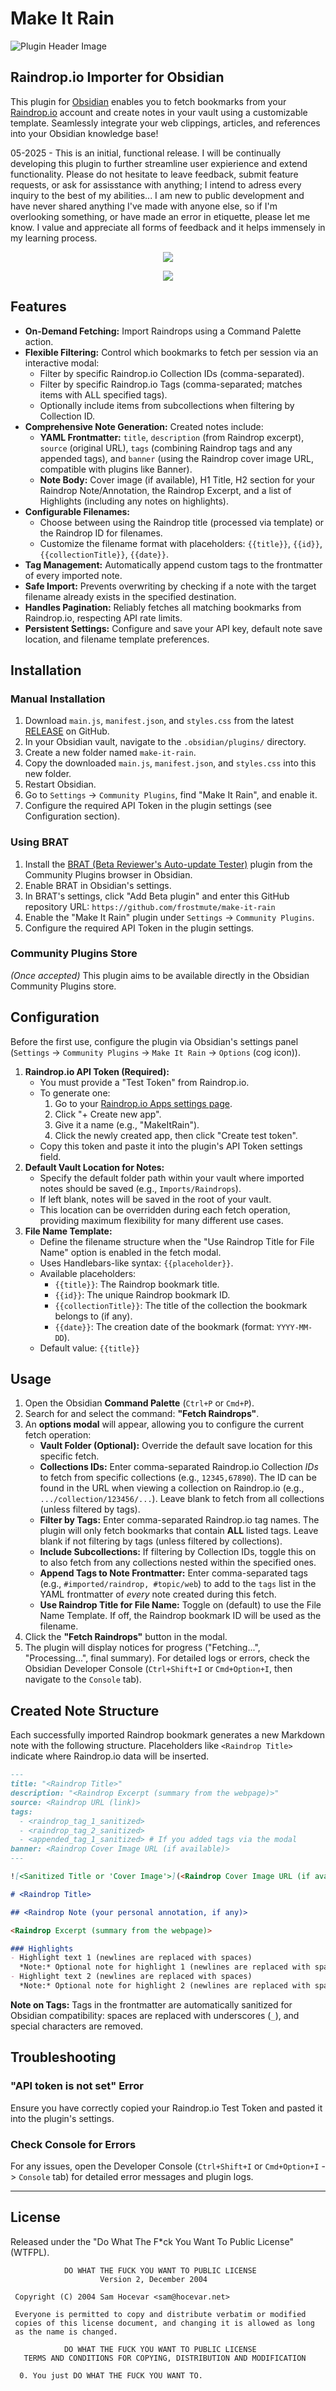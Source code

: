 # Make It Rain

![Plugin Header Image](https://i.ibb.co/HTx7TnbN/makeitrain.png)

## Raindrop.io Importer for Obsidian

This plugin for [Obsidian](https://obsidian.md) enables you to fetch bookmarks from your [Raindrop.io](https://raindrop.io) account and create notes in your vault using a customizable template. Seamlessly integrate your web clippings, articles, and references into your Obsidian knowledge base!

05-2025 - This is an initial, functional release. I will be continually developing this plugin to further streamline user expierience and extend functionality. Please do not hesitate to leave feedback, submit feature requests, or ask for assisstance with anything; I intend to adress every inquiry to the best of my abilities... I am new to public development and have never shared anything I've made with anyone else, so if I'm overlooking something, or have made an error in etiquette, please let me know. I value and appreciate all forms of feedback and it helps immensely in my learning process.

<p align="center">
  <img src="https://media-hosting.imagekit.io/853ddddf673144e2/make-it-rain.png?Expires=1841358260&Key-Pair-Id=K2ZIVPTIP2VGHC&Signature=XVGTj3Pdo~IxT8aNCLvkbHYu7-DdN4tjxt7ExRXq2IIUDwBjMnOxbpGpaknLEkYwCeACXBcJG85dHCQpUO4efd80PDBzlmArPVFkoUt8qTfwAV58eDjOPORlVn-kD9ZNAnDpE1p1UaXHlvNgU6jMQD2JL8BOJIIG0pcJOs-~w9UlOKHXMdlTvCscj4pDcANDKmpo6Iu-tzLE93YGIr6BOoB-ydm8X4koJ983wHueEIQc2T~cFBzky-ucMqlk9kpCAM8tvj0kEPtNT6o1Yqyje8pCFmRdXlDcVDTgBUdMZL6BKSmF1zOj~eenxKjot~9FZ3Mqkfeeu-j4xp-UN8Ie6g__" />
</p>

<p align="center">
  <img src="https://media-hosting.imagekit.io/77030d8132614182/Screenshot_20250508_055051.png?Expires=1841358311&Key-Pair-Id=K2ZIVPTIP2VGHC&Signature=jP~5eQ0twVTjkw2wj1VY9zTh5LxdFLVxg5cFmkVD5lQEBWMZHzkhck6YmGOoh2HNEAjD1yjOomN2-qaUorzeU-Neq1ocSVnqC8ik2I8hd5FFBx0z-xq4FW6nAmlnZe3dYlg8Zm2lsYlFHH8eAkRi0zeiGb7EnPhdcqjgMKZFHpTz5GQ4E5R5bmm6sRp0FPH5UIZOsdn3eLGMLx~vfDS2UcPOTuE75V7ExNs7u3V6YCo9hULhg99hlDdfUDoICCoAjZdzEQ~jApWCywSqDZwPIzcj2Hlz9qO~Zba1yfuBQkW0eYN5svo7X3TDocp-kSKMo-pUad8CTy-ER41giCTiuw__" />
</p>

## Features

*   **On-Demand Fetching:** Import Raindrops using a Command Palette action.
*   **Flexible Filtering:** Control which bookmarks to fetch per session via an interactive modal:
    *   Filter by specific Raindrop.io Collection IDs (comma-separated).
    *   Filter by specific Raindrop.io Tags (comma-separated; matches items with ALL specified tags).
    *   Optionally include items from subcollections when filtering by Collection ID.
*   **Comprehensive Note Generation:** Created notes include:
    *   **YAML Frontmatter:** `title`, `description` (from Raindrop excerpt), `source` (original URL), `tags` (combining Raindrop tags and any appended tags), and `banner` (using the Raindrop cover image URL, compatible with plugins like Banner).
    *   **Note Body:** Cover image (if available), H1 Title, H2 section for your Raindrop Note/Annotation, the Raindrop Excerpt, and a list of Highlights (including any notes on highlights).
*   **Configurable Filenames:**
    *   Choose between using the Raindrop title (processed via template) or the Raindrop ID for filenames.
    *   Customize the filename format with placeholders: `{{title}}`, `{{id}}`, `{{collectionTitle}}`, `{{date}}`.
*   **Tag Management:** Automatically append custom tags to the frontmatter of every imported note.
*   **Safe Import:** Prevents overwriting by checking if a note with the target filename already exists in the specified destination.
*   **Handles Pagination:** Reliably fetches all matching bookmarks from Raindrop.io, respecting API rate limits.
*   **Persistent Settings:** Configure and save your API key, default note save location, and filename template preferences.

## Installation

<!-- Reminder: Update this link when releases are available -->
### Manual Installation

1.  Download `main.js`, `manifest.json`, and `styles.css` from the latest [RELEASE](https://github.com/frostmute/make-it-rain/releases/latest) on GitHub.
2.  In your Obsidian vault, navigate to the `.obsidian/plugins/` directory.
3.  Create a new folder named `make-it-rain`.
4.  Copy the downloaded `main.js`, `manifest.json`, and `styles.css` into this new folder.
5.  Restart Obsidian.
6.  Go to `Settings` -> `Community Plugins`, find "Make It Rain", and enable it.
7.  Configure the required API Token in the plugin settings (see Configuration section).

### Using BRAT

1.  Install the [BRAT (Beta Reviewer's Auto-update Tester)](https://github.com/TfTHacker/obsidian42-brat) plugin from the Community Plugins browser in Obsidian.
2.  Enable BRAT in Obsidian's settings.
3.  In BRAT's settings, click "Add Beta plugin" and enter this GitHub repository URL: `https://github.com/frostmute/make-it-rain`
4.  Enable the "Make It Rain" plugin under `Settings` -> `Community Plugins`.
5.  Configure the required API Token in the plugin settings.

### Community Plugins Store

*(Once accepted)* This plugin aims to be available directly in the Obsidian Community Plugins store.

## Configuration

Before the first use, configure the plugin via Obsidian's settings panel (`Settings` -> `Community Plugins` -> `Make It Rain` -> `Options` (cog icon)).

1.  **Raindrop.io API Token (Required):**
    *   You must provide a "Test Token" from Raindrop.io.
    *   To generate one:
        1.  Go to your [Raindrop.io Apps settings page](https://app.raindrop.io/settings/integrations).
        2.  Click "+ Create new app".
        3.  Give it a name (e.g., "MakeItRain").
        4.  Click the newly created app, then click "Create test token".
    *   Copy this token and paste it into the plugin's API Token settings field.
2.  **Default Vault Location for Notes:**
    *   Specify the default folder path within your vault where imported notes should be saved (e.g., `Imports/Raindrops`).
    *   If left blank, notes will be saved in the root of your vault.
    *   This location can be overridden during each fetch operation, providing maximum flexibility for many different use cases.
3.  **File Name Template:**
    *   Define the filename structure when the "Use Raindrop Title for File Name" option is enabled in the fetch modal.
    *   Uses Handlebars-like syntax: `{{placeholder}}`.
    *   Available placeholders:
        *   `{{title}}`: The Raindrop bookmark title.
        *   `{{id}}`: The unique Raindrop bookmark ID.
        *   `{{collectionTitle}}`: The title of the collection the bookmark belongs to (if any).
        *   `{{date}}`: The creation date of the bookmark (format: `YYYY-MM-DD`).
    *   Default value: `{{title}}`

## Usage

1.  Open the Obsidian **Command Palette** (`Ctrl+P` or `Cmd+P`).
2.  Search for and select the command: **"Fetch Raindrops"**.
3.  An **options modal** will appear, allowing you to configure the current fetch operation:
    *   **Vault Folder (Optional):** Override the default save location for this specific fetch.
    *   **Collections IDs:** Enter comma-separated Raindrop.io Collection *IDs* to fetch from specific collections (e.g., `12345,67890`). The ID can be found in the URL when viewing a collection on Raindrop.io (e.g., `.../collection/123456/...`). Leave blank to fetch from all collections (unless filtered by tags).
    *   **Filter by Tags:** Enter comma-separated Raindrop.io tag names. The plugin will only fetch bookmarks that contain **ALL** listed tags. Leave blank if not filtering by tags (unless filtered by collections).
    *   **Include Subcollections:** If filtering by Collection IDs, toggle this on to also fetch from any collections nested within the specified ones.
    *   **Append Tags to Note Frontmatter:** Enter comma-separated tags (e.g., `#imported/raindrop, #topic/web`) to add to the `tags` list in the YAML frontmatter of *every* note created during this fetch.
    *   **Use Raindrop Title for File Name:** Toggle on (default) to use the File Name Template. If off, the Raindrop bookmark ID will be used as the filename.
4.  Click the **"Fetch Raindrops"** button in the modal.
5.  The plugin will display notices for progress ("Fetching...", "Processing...", final summary). For detailed logs or errors, check the Obsidian Developer Console (`Ctrl+Shift+I` or `Cmd+Option+I`, then navigate to the `Console` tab).

## Created Note Structure

Each successfully imported Raindrop bookmark generates a new Markdown note with the following structure. Placeholders like `<Raindrop Title>` indicate where Raindrop.io data will be inserted.

```markdown
---
title: "<Raindrop Title>"
description: "<Raindrop Excerpt (summary from the webpage)>"
source: <Raindrop URL (link)>
tags:
  - <raindrop_tag_1_sanitized>
  - <raindrop_tag_2_sanitized>
  - <appended_tag_1_sanitized> # If you added tags via the modal
banner: <Raindrop Cover Image URL (if available)>
---

![<Sanitized Title or 'Cover Image'>](<Raindrop Cover Image URL (if available)>)

# <Raindrop Title>

## <Raindrop Note (your personal annotation, if any)>

<Raindrop Excerpt (summary from the webpage)>

### Highlights
- Highlight text 1 (newlines are replaced with spaces)
  *Note:* Optional note for highlight 1 (newlines are replaced with spaces)
- Highlight text 2 (newlines are replaced with spaces)
  *Note:* Optional note for highlight 2 (newlines are replaced with spaces)

```

**Note on Tags:** Tags in the frontmatter are automatically sanitized for Obsidian compatibility: spaces are replaced with underscores (`_`), and special characters are removed.

## Troubleshooting

### "API token is not set" Error
Ensure you have correctly copied your Raindrop.io Test Token and pasted it into the plugin's settings.

### Check Console for Errors
For any issues, open the Developer Console (`Ctrl+Shift+I` or `Cmd+Option+I` -> `Console` tab) for detailed error messages and plugin logs.

---

## License

Released under the "Do What The F*ck You Want To Public License" (WTFPL).

```
            DO WHAT THE FUCK YOU WANT TO PUBLIC LICENSE
                    Version 2, December 2004

 Copyright (C) 2004 Sam Hocevar <sam@hocevar.net>

 Everyone is permitted to copy and distribute verbatim or modified
 copies of this license document, and changing it is allowed as long
 as the name is changed.

            DO WHAT THE FUCK YOU WANT TO PUBLIC LICENSE
   TERMS AND CONDITIONS FOR COPYING, DISTRIBUTION AND MODIFICATION

  0. You just DO WHAT THE FUCK YOU WANT TO.
```
